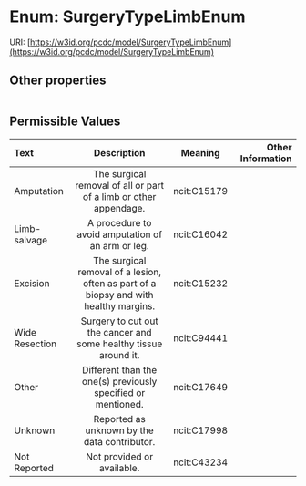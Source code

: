 
# Enum: SurgeryTypeLimbEnum




URI: [https://w3id.org/pcdc/model/SurgeryTypeLimbEnum](https://w3id.org/pcdc/model/SurgeryTypeLimbEnum)


## Other properties

|  |  |  |
| --- | --- | --- |

## Permissible Values

| Text | Description | Meaning | Other Information |
| :--- | :---: | :---: | ---: |
| Amputation | The surgical removal of all or part of a limb or other appendage. | ncit:C15179 |  |
| Limb-salvage | A procedure to avoid amputation of an arm or leg. | ncit:C16042 |  |
| Excision | The surgical removal of a lesion, often as part of a biopsy and with healthy margins. | ncit:C15232 |  |
| Wide Resection | Surgery to cut out the cancer and some healthy tissue around it. | ncit:C94441 |  |
| Other | Different than the one(s) previously specified or mentioned. | ncit:C17649 |  |
| Unknown | Reported as unknown by the data contributor. | ncit:C17998 |  |
| Not Reported | Not provided or available. | ncit:C43234 |  |

